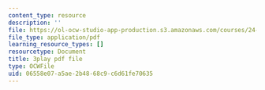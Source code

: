 ```yaml
---
content_type: resource
description: ''
file: https://ol-ocw-studio-app-production.s3.amazonaws.com/courses/24-908-creole-language-and-caribbean-identities-spring-2017/06558e07a5ae2b4868c9c6d61fe70635_Qm6ykShr0Pg.pdf
file_type: application/pdf
learning_resource_types: []
resourcetype: Document
title: 3play pdf file
type: OCWFile
uid: 06558e07-a5ae-2b48-68c9-c6d61fe70635
---
```

